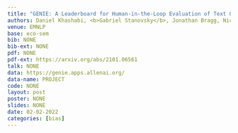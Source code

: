 ```yaml
---
title: "GENIE: A Leaderboard for Human-in-the-Loop Evaluation of Text Generation"
authors: Daniel Khashabi, <b>Gabriel Stanovsky</b>, Jonathan Bragg, Nicholas Lourie, Jungo Kasai, Yejin Choi, Noah A. Smith, Daniel S. Weld <br>Media coverage:<b><a href="https://venturebeat.com/2021/01/20/allen-institute-launches-genie-a-leaderboard-for-human-in-the-loop-language-model-benchmarking/" target="_blank"> VentureBeat</a></b>
venue: EMNLP
base: eco-sem
bib: NONE
bib-ext: NONE
pdf: NONE
pdf-ext: https://arxiv.org/abs/2101.06561
talk: NONE
data: https://genie.apps.allenai.org/
data-name: PROJECT
code: NONE
layout: post
poster: NONE
slides: NONE
date: 02-02-2022
categories: [bias]
---
```

